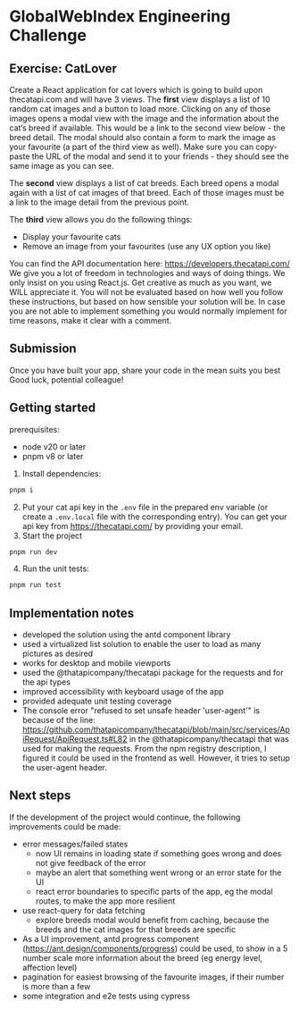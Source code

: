 # GlobalWebIndex Engineering Challenge

## Exercise: CatLover

Create a React application for cat lovers which is going to build upon thecatapi.com and will have 3 views.
The **first** view displays a list of 10 random cat images and a button to load more. Clicking on any of those images opens a modal view with the image and the information about the cat’s breed if available. This would be a link to the second view below - the breed detail. The modal should also contain a form to mark the image as your favourite (a part of the third view as well). Make sure you can copy-paste the URL of the modal and send it to your friends - they should see the same image as you can see.

The **second** view displays a list of cat breeds. Each breed opens a modal again with a list of cat images of that breed. Each of those images must be a link to the image detail from the previous point.

The **third** view allows you do the following things:

- Display your favourite cats
- Remove an image from your favourites (use any UX option you like)

You can find the API documentation here: https://developers.thecatapi.com/
We give you a lot of freedom in technologies and ways of doing things. We only insist on you using React.js. Get creative as much as you want, we WILL appreciate it. You will not be evaluated based on how well you follow these instructions, but based on how sensible your solution will be. In case you are not able to implement something you would normally implement for time reasons, make it clear with a comment.

## Submission

Once you have built your app, share your code in the mean suits you best
Good luck, potential colleague!

## Getting started
prerequisites:
- node v20 or later
- pnpm v8 or later

1. Install dependencies:
```bash
pnpm i
```
2. Put your cat api key in the `.env` file in the prepared env variable (or create a `.env.local` file with the corresponding entry). You can get your
api key from https://thecatapi.com/ by providing your email.
3. Start the project
```bash
pnpm run dev
```
4. Run the unit tests:
```bash
pnpm run test
```
## Implementation notes
- developed the solution using the antd component library
- used a virtualized list solution to enable the user to load as many pictures as desired
- works for desktop and mobile viewports
- used the @thatapicompany/thecatapi package for the requests and for the api types
- improved accessibility with keyboard usage of the app
- provided adequate unit testing coverage
- The console error "refused to set unsafe header 'user-agent'" is because of the line:
https://github.com/thatapicompany/thecatapi/blob/main/src/services/ApiRequest/ApiRequest.ts#L82
in the @thatapicompany/thecatapi that was used for making the requests. From the npm registry description, I figured
it could be used in the frontend as well. However, it tries to setup the user-agent header. 

## Next steps
If the development of the project would continue, the following improvements could be made:

 - error messages/failed states
   - now UI remains in loading state if something goes wrong and does not give feedback of the error
   - maybe an alert that something went wrong or an error state for the UI
   - react error boundaries to specific parts of the app, eg the modal routes, to make the app more resilient
 - use react-query for data fetching
   - explore breeds modal would benefit from caching, because the breeds and the cat images for that breeds are specific
 - As a UI improvement, antd progress component (https://ant.design/components/progress) could be used, to show in a 5
 number scale more information about the breed (eg energy level, affection level)
 - pagination for easiest browsing of the favourite images, if their number is more than a few
 - some integration and e2e tests using cypress